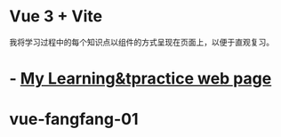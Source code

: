 # Vue 3 + Vite

我将学习过程中的每个知识点以组件的方式呈现在页面上，以便于直观复习。

# - [My Learning&tpractice web page](http://47.241.35.150:8088/)
# vue-fangfang-01

